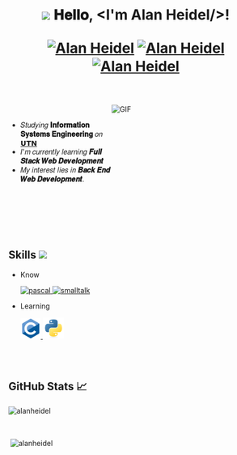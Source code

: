 <h1 align="center">
	<img src="GIF/Earth.gif" width="24px">
	𝐇𝐞𝐥𝐥𝐨, &lt;I'm Alan Heidel/&gt;!
	<p align="center">
  		<a href="https://www.linkedin.com/in/alanheidel/" target="blank"><img align="center" src="https://raw.githubusercontent.com/rahuldkjain/github-profile-readme-generator/master/src/images/icons/Social/linked-in-alt.svg" alt="Alan Heidel" height="30" 		width="40" /></a>
  		<a href="https://instagram.com/alanheidel" target="blank"><img align="center" src="https://raw.githubusercontent.com/rahuldkjain/github-profile-readme-generator/master/src/images/icons/Social/instagram.svg" alt="Alan Heidel" height="30" width="40" /></a>
  		<a href="mailto:alanmax2015.aheidel@gmail.com" target="blank"><img align="center" src="https://upload.wikimedia.org/wikipedia/commons/7/7e/Gmail_icon_%282020%29.svg" alt="Alan Heidel" height="25" width="35" /></a>
	</p>
</h1>

<br/>
<p><img align="right" height="250" width="300" src="https://i.pinimg.com/originals/8b/35/fe/8b35fef55fba1a201c9c7a11d3ec3d64.gif" alt="GIF" /></p>
<br/>





- 𝑆𝑡𝑢𝑑𝑦𝑖𝑛𝑔 **𝐈𝐧𝐟𝐨𝐫𝐦𝐚𝐭𝐢𝐨𝐧 𝐒𝐲𝐬𝐭𝐞𝐦𝐬 𝐄𝐧𝐠𝐢𝐧𝐞𝐞𝐫𝐢𝐧𝐠** 𝑜𝑛 [𝗨𝗧𝗡](https://www.frro.utn.edu.ar/)
- 𝐼'𝑚 𝑐𝑢𝑟𝑟𝑒𝑛𝑡𝑙𝑦 𝑙𝑒𝑎𝑟𝑛𝑖𝑛𝑔 **𝑭𝒖𝒍𝒍 𝑺𝒕𝒂𝒄𝒌 𝑾𝒆𝒃 𝑫𝒆𝒗𝒆𝒍𝒐𝒑𝒎𝒆𝒏𝒕**
- 𝑀𝑦 𝑖𝑛𝑡𝑒𝑟𝑒𝑠𝑡 𝑙𝑖𝑒𝑠 𝑖𝑛 **𝑩𝒂𝒄𝒌 𝑬𝒏𝒅 𝑾𝒆𝒃 𝑫𝒆𝒗𝒆𝒍𝒐𝒑𝒎𝒆𝒏𝒕**.

<br/>
<br/>
<br/>
<br/>
<br/>



<!-- SKILLS -->
<h2> Skills <img src = "https://media2.giphy.com/media/QssGEmpkyEOhBCb7e1/giphy.gif?cid=ecf05e47a0n3gi1bfqntqmob8g9aid1oyj2wr3ds3mg700bl&rid=giphy.gif" width = 32px> </h2>
<div>
  <ul>
    <li>Know</li>
    <p align="left">
      <a href="https://en.wikipedia.org/wiki/Pascal_(programming_language)" target="_blank"> <img src="https://miro.medium.com/v2/resize:fit:720/format:webp/1*SKX_dxBClSOLtR0b_NOXog.png" alt="pascal" width="78" height="45"/> </a>
      <a href="https://es.wikipedia.org/wiki/Smalltalk" target="_blank"> <img src="https://upload.wikimedia.org/wikipedia/commons/b/bf/Smalltalk_Balloon.svg" alt="smalltalk" width="40" height="45"/> </a>
    </p>
    <li>Learning</li>
    <p align="left">
      <a href="https://www.cprogramming.com/" target="_blank"> <img src="https://raw.githubusercontent.com/devicons/devicon/master/icons/c/c-original.svg" alt="c" width="40" height="40"/> </a>
      <a href="https://www.python.org/" target="_blank"> <img src="https://raw.githubusercontent.com/devicons/devicon/master/icons/python/python-original.svg" alt="python" width="42" height="42"/> </a>  
    </p>
  </ul>
</div>

<br/>
<br/>

<!-- STATS -->
<h2>GitHub Stats 📈</h2>
<p><img align="center"
    src="https://github-readme-stats.vercel.app/api/top-langs?username=alanheidel&show_icons=true&locale=en&bg_color=0d1117&text_color=ffffff&layout=compact"
    alt="alanheidel" 
    bg_color=#808080/></p>

<br>

<p>&nbsp;<img align="center" src="https://github-readme-stats.vercel.app/api?username=alanheidel&show_icons=true&locale=en&bg_color=0d1117&text_color=ffffff&repo=convoychat"
    alt="alanheidel"
	bg_color=#808080/></p>




